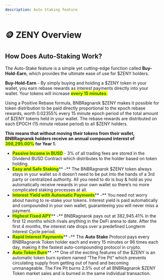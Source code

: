 ```yaml
---
description: Auto Staking feature
---
```


# 🪙 ZENY Overview

## How Does Auto-Staking Work?

The Auto-Stake feature is a simple yet cutting-edge function called **Buy-Hold-Earn**, which provides the ultimate ease of use for $ZENY holders.&#x20;

**Buy-Hold-Earn** - By simply buying and holding a $ZENY token in your wallet, you earn rebase rewards as interest payments directly into your wallet. Your tokens will increase <mark style="color:green;">**every 15 minutes**</mark><mark style="color:green;">.</mark> <mark style="color:red;"></mark>&#x20;

Using a Positive Rebase formula, BNBRagnarok $ZENY makes it possible for token distribution to be paid directly proportional to the epoch rebase rewards, worth <mark style="color:green;"></mark> 0.02355% every 15 minute epoch period of the total amount of $ZENY tokens held in your wallet. The rebase rewards are distributed on each EPOCH (15 minute rebase period) to all $ZENY holders.&#x20;

**This means that without moving their tokens from their wallet, BNBRagnarok holders receive an annual compound interest of **<mark style="color:green;">**398,295.00%**</mark>** for Year 1.**&#x20;

* <mark style="color:green;">**Passive Income in BUSD**</mark> - 3% of all trading fees are stored in the Dividend BUSD Contract which distributes to the holder based on token holding.&#x20;
* <mark style="color:green;">**Easy and Safe Staking**</mark>** -**  The BNBRagnarok $ZENY token always stays in your wallet so it doesn’t need to be put into the hands of a 3rd party or centralized authority. All you need to do is buy & hold as you automatically receive rewards in your own wallet so there’s no more complicated staking processes at all.&#x20;
* <mark style="color:green;">**Interest Yield with Automatic Payments**</mark>** -** You need not worry about having to re-stake your tokens. Interest yield is paid automatically and compounded in your own wallet, guaranteeing you will never miss a payment.&#x20;
* <mark style="color:green;">**Highest Fixed APY**</mark>** -** BNBRagnarok pays out at 382,945.41% in the first 12 months which rivals anything in the DeFi arena to date. After the first 4 months, the interest rate drops over a predefined Longterm Interest Cycle period.
* <mark style="color:green;">**Rapid Interest Payments**</mark>** -** The **Auto Stake** Protocol pays every BNBRagnarok Token holder each and every 15 minutes or 96 times each day, making it the fastest auto-compounding protocol in crypto.&#x20;
* <mark style="color:green;">**Auto Token Burn**</mark>** -** One of the exciting features of the $ZENY is an automatic token burn system named “The Fire Pit” which prevents circulating supply from getting out of hand and becoming unmanageable. The Fire Pit burns 2.5% out of all BNBRagnarok $ZENY Token market sales and is burned in the same individual transaction.
